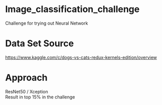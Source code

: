 # Image_classification_challenge
Challenge for trying out Neural Network

# Data Set Source
https://www.kaggle.com/c/dogs-vs-cats-redux-kernels-edition/overview

# Approach
ResNet50 / Xception  
Result in top 15% in the challenge
